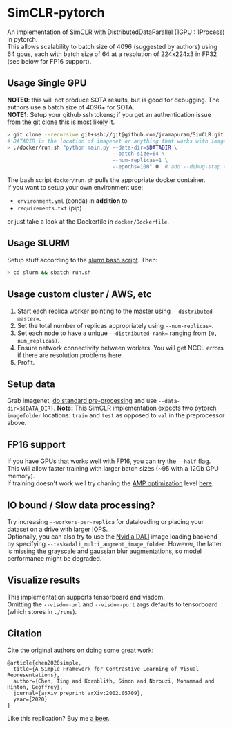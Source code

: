# SimCLR-pytorch

An implementation of [SimCLR](https://arxiv.org/abs/2002.05709) with DistributedDataParallel (1GPU : 1Process) in pytorch.  
This allows scalability to batch size of 4096 (suggested by authors) using 64 gpus, each with batch size of 64 at a resolution of 224x224x3 in FP32 (see below for FP16 support).


## Usage Single GPU

**NOTE0**: this will not produce SOTA results, but is good for debugging. The authors use a batch size of 4096+ for SOTA.    
**NOTE1**: Setup your github ssh tokens; if you get an authentication issue from the git clone this is most likely it.


``` bash
> git clone --recursive git+ssh://git@github.com/jramapuram/SimCLR.git
# DATADIR is the location of imagenet or anything that works with imagefolder.
> ./docker/run.sh "python main.py --data-dir=$DATADIR \  
                                  --batch-size=64 \  
                                  --num-replicas=1 \  
                                  --epochs=100" 0  # add --debug-step to do a single minibatch
```
The bash script `docker/run.sh` pulls the appropriate docker container.  
If you want to setup your own environment use:
  - `environment.yml` (conda) in **addition** to
  - `requirements.txt` (pip)  
  
or just take a look at the Dockerfile in `docker/Dockerfile`.

## Usage SLURM

Setup stuff according to the [slurm bash script](./slurm/run.sh). Then:

``` bash
> cd slurm && sbatch run.sh
```


## Usage custom cluster / AWS, etc

  1. Start each replica worker pointing to the master using `--distributed-master=`.
  2. Set the total number of replicas appropriately using `--num-replicas=`.
  3. Set each node to have a unique `--distributed-rank=` ranging from `[0, num_replicas)`.
  3. Ensure network connectivity between workers. You will get NCCL errors if there are resolution problems here.
  4. Profit.

## Setup data

Grab imagenet, [do standard pre-processing](https://github.com/soumith/imagenet-multiGPU.torch#data-processing) and use `--data-dir=${DATA_DIR}`. **Note:** This SimCLR implementation expects two pytorch `imagefolder` locations: `train` and `test` as opposed to `val` in the preprocessor above.

## FP16 support

If you have GPUs that works well with FP16, you can try the `--half` flag.  
This will allow faster training with larger batch sizes (~95 with a 12Gb GPU memory).  
If training doesn't work well try chaning the [AMP optimization](https://nvidia.github.io/apex/amp.html#opt-levels) level [here](https://github.com/jramapuram/SimCLR/blob/master/main.py#L590).

## IO bound / Slow data processing?

Try increasing `--workers-per-replica` for dataloading or placing your dataset on a drive with larger IOPS.  
Optionally, you can also try to use the [Nvidia DALI](https://github.com/NVIDIA/DALI) image loading backend by specifying `--task=dali_multi_augment_image_folder`. However, the latter is missing the grayscale and gaussian blur augmentations, so model  performance might be degraded.

## Visualize results

This implementation supports tensorboard and visdom.  
Omitting the `--visdom-url` and `--visdom-port` args defaults to tensorboard (which stores in `./runs`).
  
## Citation

Cite the original authors on doing some great work:

```
@article{chen2020simple,
  title={A Simple Framework for Contrastive Learning of Visual Representations},
  author={Chen, Ting and Kornblith, Simon and Norouzi, Mohammad and Hinton, Geoffrey},
  journal={arXiv preprint arXiv:2002.05709},
  year={2020}
}
```

Like this replication? Buy me [a beer](https://github.com/sponsors/jramapuram).
